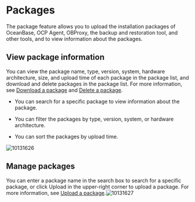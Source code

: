 Packages
=============================

The package feature allows you to upload the installation packages of OceanBase, OCP Agent, OBProxy, the backup and restoration tool, and other tools, and to view information about the packages.

View package information
---------------------------------------------

You can view the package name, type, version, system, hardware architecture, size, and upload time of each package in the package list, and download and delete packages in the package list. For more information, see [Download a package](../700.manage-software-packages/200.download-the-software-package.md) and [Delete a package](../700.manage-software-packages/300.delete-software-packages.md).

* You can search for a specific package to view information about the package.



* You can filter the packages by type, version, system, or hardware architecture.



* You can sort the packages by upload time.






![10131626](https://help-static-aliyun-doc.aliyuncs.com/assets/img/en-US/1614306461/p338371.png)

Manage packages
------------------------------------

You can enter a package name in the search box to search for a specific package, or click Upload in the upper-right corner to upload a package. For more information, see [Upload a package](../700.manage-software-packages/100.upload-a-software-package.md).![10131627](https://help-static-aliyun-doc.aliyuncs.com/assets/img/en-US/1614306461/p338373.png)
